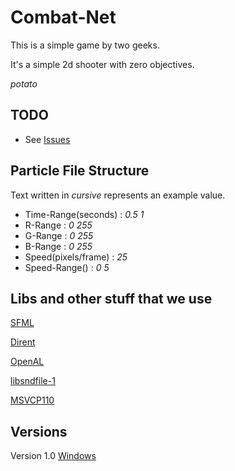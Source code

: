 Combat-Net
==========

This is a simple game by two geeks.

It's a simple 2d shooter with zero objectives. 

*potato*

TODO
----
* See [Issues](https://github.com/Oscillation/Combat-Net/issues)

Particle File Structure
-----------------------

Text written in *cursive* represents an example value.

* Time-Range(seconds) : *0.5 1*
* R-Range : *0 255*
* G-Range : *0 255*
* B-Range : *0 255*
* Speed(pixels/frame) : *25*
* Speed-Range() : *0 5*

Libs and other stuff that we use
--------------------------------

[SFML](http://www.sfml-dev.org/download.php)

[Dirent](http://softagalleria.net/dirent.php)

[OpenAL](http://kcat.strangesoft.net/openal.html)

[libsndfile-1](http://www.mega-nerd.com/libsndfile/)

[MSVCP110](http://www.microsoft.com/en-us/download/details.aspx?id=30679)


Versions
--------

Version 1.0 [Windows](http://www.mediafire.com/download/8laai8we95a0046/Combat-Net+Installer.EXE)